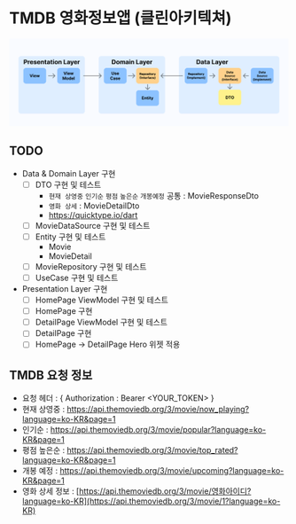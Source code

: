 # TMDB 영화정보앱 (클린아키텍쳐)

![clean_arch](clean_arch.png)

## TODO
- Data & Domain Layer 구현
  - [ ] DTO 구현 및 테스트
    - `현재 상영중` `인기순` `평점` `높은순` `개봉예정` 공통 : MovieResponseDto
    - `영화 상세` : MovieDetailDto
    - https://quicktype.io/dart
  - [ ] MovieDataSource 구현 및 테스트
  - [ ] Entity 구현 및 테스트
    - Movie
    - MovieDetail
  - [ ] MovieRepository 구현 및 테스트
  - [ ] UseCase 구현 및 테스트

- Presentation Layer 구현
  - [ ] HomePage ViewModel 구현 및 테스트
  - [ ] HomePage 구현
  - [ ] DetailPage ViewModel 구현 및 테스트
  - [ ] DetailPage 구현
  - [ ] HomePage -> DetailPage Hero 위젯 적용

## TMDB 요청 정보
- 요청 헤더 : { Authorization : Bearer <YOUR_TOKEN> }
- 현재 상영중 : https://api.themoviedb.org/3/movie/now_playing?language=ko-KR&page=1
- 인기순 : https://api.themoviedb.org/3/movie/popular?language=ko-KR&page=1
- 평점 높은순 : https://api.themoviedb.org/3/movie/top_rated?language=ko-KR&page=1
- 개봉 예정 : https://api.themoviedb.org/3/movie/upcoming?language=ko-KR&page=1
- 영화 상세 정보 : [https://api.themoviedb.org/3/movie/영화아이디?language=ko-KR](https://api.themoviedb.org/3/movie/1?language=ko-KR)